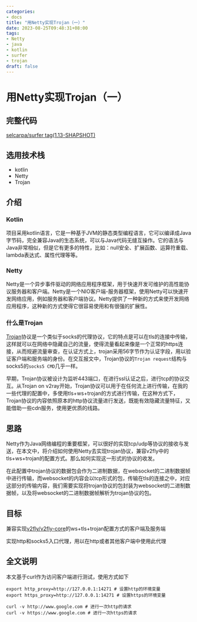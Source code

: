 ```yaml
---
categories:
- docs
title: "用Netty实现Trojan（一）"
date: 2023-08-25T09:48:31+08:00
tags:
- Netty
- java
- kotlin
- surfer
- trojan
draft: false
---
```


# 用Netty实现Trojan（一）

## 完整代码

[selcarpa/surfer tag(1.13-SHAPSHOT)](https://github.com/selcarpa/surfer/releases/tag/1.13-SNAPSHOT)

## 选用技术栈

- kotlin
- Netty
- Trojan

## 介绍

### Kotlin

项目采用kotlin语言，它是一种基于JVM的静态类型编程语言，它可以编译成Java字节码，完全兼容Java的生态系统，可以与Java代码无缝互操作。它的语法与Java非常相似，但是它有更多的特性，比如：null安全、扩展函数、运算符重载、lambda表达式、属性代理等等。

### Netty

Netty是一个异步事件驱动的网络应用程序框架，用于快速开发可维护的高性能协议服务器和客户端。Netty是一个NIO客户端-服务器框架，使用Netty可以快速开发网络应用，例如服务器和客户端协议。Netty提供了一种新的方式来使开发网络应用程序，这种新的方式使得它很容易使用和有很强的扩展性。

### 什么是Trojan

[Trojan](https://trojan-gfw.github.io/trojan/protocol.html)协议是一个类似于socks的代理协议，它的特点是可以在tls的连接中传输，这样就可以在网络中隐藏自己的流量，使得流量看起来像是一个正常的https连接，从而规避流量审查，在认证方式上，trojan采用56字节作为认证字段，用以验证客户端和服务端的身份。在交互报文中，Trojan协议的`Trojan request`结构与socks5的`socks5 CMD`几乎一样。

早期，Trojan协议被设计为监听443端口，在进行ssl认证之后，进行tcp的协议交互。从Trojan on v2ray开始，Trojan协议可以用于在任何流上进行传输，在我的一些代理的配置中，多使用tls+ws+trojan的方式进行传输，在这种方式下，Trojan协议的内容依照原本的http协议流量进行发送，既能有效隐藏流量特征，又能借助一些cdn服务，使用更优质的线路。


## 思路

Netty作为Java网络编程的重要框架，可以很好的实现tcp/udp等协议的接收与发送，在本文中，将介绍如何使用Netty去实现trojan协议，兼容v2fly中的tls+ws+trojan的配置方式。那么如何实现这一形式的协议的收发。

在此配置中trojan协议的数据包会作为二进制数据，在websocket的二进制数据帧中进行传输，而websocket的内容会以tcp形式的包，传输在tls的连接之中，对应这部分的传输内容，我们需要实现将trojan协议的包封装为websocket的二进制数据帧，以及将websocket的二进制数据帧解析为trojan协议的包。


## 目标

兼容实现[v2fly/v2fly-core](https://github.com/v2fly/v2ray-core)的ws+tls+trojan配置方式的客户端及服务端

实现http和socks5入口代理，用以在http或者其他客户端中使用此代理


## 全文说明

本文基于curl作为访问客户端进行测试，使用方式如下

```shell
export http_proxy=http://127.0.0.1:14271 # 设置http的环境变量
export https_proxy=http://127.0.0.1:14271 # 设置https的环境变量

curl -v http://www.google.com # 进行一次http的请求
curl -v https://www.google.com # 进行一次https的请求
```

